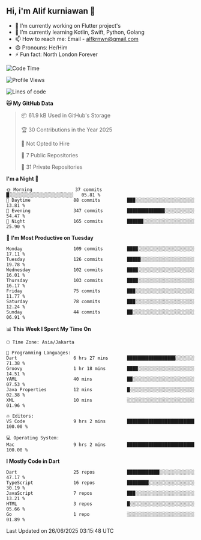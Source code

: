 ## Hi, i'm Alif kurniawan 👋

- 🔭 I’m currently working on Flutter project's
- 🌱 I’m currently learning Kotlin, Swift, Python, Golang
- 📫 How to reach me: Email - alfkrnwn@gmail.com
- 😄 Pronouns: He/Him
- ⚡ Fun fact: North London Forever

<!--START_SECTION:waka-->
![Code Time](http://img.shields.io/badge/Code%20Time-98%20hrs%2024%20mins-blue)

![Profile Views](http://img.shields.io/badge/Profile%20Views-12-blue)

![Lines of code](https://img.shields.io/badge/From%20Hello%20World%20I%27ve%20Written-683.2%20thousand%20lines%20of%20code-blue)

**🐱 My GitHub Data** 

> 📦 61.9 kB Used in GitHub's Storage 
 > 
> 🏆 30 Contributions in the Year 2025
 > 
> 🚫 Not Opted to Hire
 > 
> 📜 7 Public Repositories 
 > 
> 🔑 31 Private Repositories 
 > 
**I'm a Night 🦉** 

```text
🌞 Morning                37 commits          █░░░░░░░░░░░░░░░░░░░░░░░░   05.81 % 
🌆 Daytime                88 commits          ███░░░░░░░░░░░░░░░░░░░░░░   13.81 % 
🌃 Evening                347 commits         ██████████████░░░░░░░░░░░   54.47 % 
🌙 Night                  165 commits         ██████░░░░░░░░░░░░░░░░░░░   25.90 % 
```
📅 **I'm Most Productive on Tuesday** 

```text
Monday                   109 commits         ████░░░░░░░░░░░░░░░░░░░░░   17.11 % 
Tuesday                  126 commits         █████░░░░░░░░░░░░░░░░░░░░   19.78 % 
Wednesday                102 commits         ████░░░░░░░░░░░░░░░░░░░░░   16.01 % 
Thursday                 103 commits         ████░░░░░░░░░░░░░░░░░░░░░   16.17 % 
Friday                   75 commits          ███░░░░░░░░░░░░░░░░░░░░░░   11.77 % 
Saturday                 78 commits          ███░░░░░░░░░░░░░░░░░░░░░░   12.24 % 
Sunday                   44 commits          ██░░░░░░░░░░░░░░░░░░░░░░░   06.91 % 
```


📊 **This Week I Spent My Time On** 

```text
🕑︎ Time Zone: Asia/Jakarta

💬 Programming Languages: 
Dart                     6 hrs 27 mins       ██████████████████░░░░░░░   71.38 % 
Groovy                   1 hr 18 mins        ████░░░░░░░░░░░░░░░░░░░░░   14.51 % 
YAML                     40 mins             ██░░░░░░░░░░░░░░░░░░░░░░░   07.53 % 
Java Properties          12 mins             █░░░░░░░░░░░░░░░░░░░░░░░░   02.38 % 
XML                      10 mins             ░░░░░░░░░░░░░░░░░░░░░░░░░   01.96 % 

🔥 Editors: 
VS Code                  9 hrs 2 mins        █████████████████████████   100.00 % 

💻 Operating System: 
Mac                      9 hrs 2 mins        █████████████████████████   100.00 % 
```

**I Mostly Code in Dart** 

```text
Dart                     25 repos            ████████████░░░░░░░░░░░░░   47.17 % 
TypeScript               16 repos            ████████░░░░░░░░░░░░░░░░░   30.19 % 
JavaScript               7 repos             ███░░░░░░░░░░░░░░░░░░░░░░   13.21 % 
HTML                     3 repos             █░░░░░░░░░░░░░░░░░░░░░░░░   05.66 % 
Go                       1 repo              ░░░░░░░░░░░░░░░░░░░░░░░░░   01.89 % 
```




 Last Updated on 26/06/2025 03:15:48 UTC
<!--END_SECTION:waka-->
